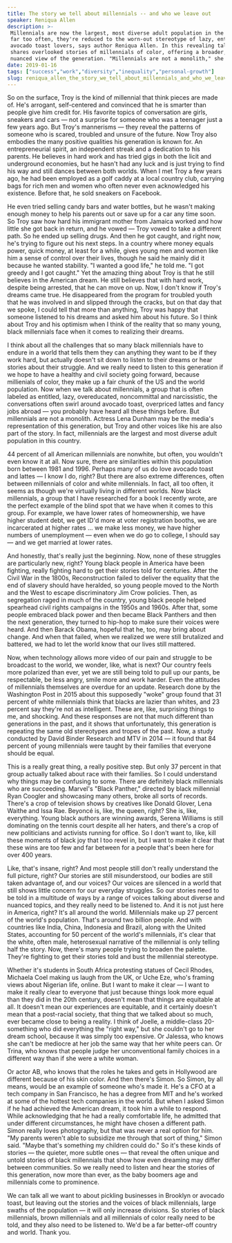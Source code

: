 ```yaml
---
title: The story we tell about millennials -- and who we leave out
speaker: Reniqua Allen
description: >-
 Millennials are now the largest, most diverse adult population in the US -- but
 far too often, they're reduced to the worn-out stereotype of lazy, entitled
 avocado toast lovers, says author Reniqua Allen. In this revealing talk, she
 shares overlooked stories of millennials of color, offering a broader, more
 nuanced view of the generation. "Millennials are not a monolith," she says.
date: 2019-01-16
tags: ["success","work","diversity","inequality","personal-growth"]
slug: reniqua_allen_the_story_we_tell_about_millennials_and_who_we_leave_out
---
```


So on the surface, Troy is the kind of millennial that think pieces are made of. He's
arrogant, self-centered and convinced that he is smarter than people give him credit for.
His favorite topics of conversation are girls, sneakers and cars — not a surprise for
someone who was a teenager just a few years ago. But Troy's mannerisms — they reveal the
patterns of someone who is scared, troubled and unsure of the future. Now Troy also
embodies the many positive qualities his generation is known for. An entrepreneurial
spirit, an independent streak and a dedication to his parents. He believes in hard work
and has tried gigs in both the licit and underground economies, but he hasn't had any luck
and is just trying to find his way and still dances between both worlds. When I met Troy a
few years ago, he had been employed as a golf caddy at a local country club, carrying bags
for rich men and women who often never even acknowledged his existence. Before that, he
sold sneakers on Facebook.

He even tried selling candy bars and water bottles, but he wasn't making enough money to
help his parents out or save up for a car any time soon. So Troy saw how hard his
immigrant mother from Jamaica worked and how little she got back in return, and he vowed —
Troy vowed to take a different path. So he ended up selling drugs. And then he got caught,
and right now, he's trying to figure out his next steps. In a country where money equals
power, quick money, at least for a while, gives young men and women like him a sense of
control over their lives, though he said he mainly did it because he wanted stability. "I
wanted a good life," he told me. "I got greedy and I got caught." Yet the amazing thing
about Troy is that he still believes in the American dream. He still believes that with
hard work, despite being arrested, that he can move on up. Now, I don't know if Troy's
dreams came true. He disappeared from the program for troubled youth that he was involved
in and slipped through the cracks, but on that day that we spoke, I could tell that more
than anything, Troy was happy that someone listened to his dreams and asked him about his
future. So I think about Troy and his optimism when I think of the reality that so many
young, black millennials face when it comes to realizing their dreams.

I think about all the challenges that so many black millennials have to endure in a world
that tells them they can anything they want to be if they work hard, but actually doesn't
sit down to listen to their dreams or hear stories about their struggle. And we really
need to listen to this generation if we hope to have a healthy and civil society going
forward, because millienials of color, they make up a fair chunk of the US and the world
population. Now when we talk about millennials, a group that is often labeled as entitled,
lazy, overeducated, noncommittal and narcissistic, the conversations often swirl around
avocado toast, overpriced lattes and fancy jobs abroad — you probably have heard all these
things before. But millennials are not a monolith. Actress Lena Dunham may be the media's
representation of this generation, but Troy and other voices like his are also part of the
story. In fact, millennials are the largest and most diverse adult population in this
country.

44 percent of all American millennials are nonwhite, but often, you wouldn't even know it
at all. Now sure, there are similarities within this population born between 1981 and 1996.
Perhaps many of us do love avocado toast and lattes — I know I do, right? But there are
also extreme differences, often between millennials of color and white millennials. In
fact, all too often, it seems as though we're virtually living in different worlds. Now
black millennials, a group that I have researched for a book I recently wrote, are the
perfect example of the blind spot that we have when it comes to this group. For example,
we have lower rates of homeownership, we have higher student debt, we get ID'd more at
voter registration booths, we are incarcerated at higher rates ... we make less money, we
have higher numbers of unemployment — even when we do go to college, I should say — and we
get married at lower rates.

And honestly, that's really just the beginning. Now, none of these struggles are
particularly new, right? Young black people in America have been fighting, really fighting
hard to get their stories told for centuries. After the Civil War in the 1800s,
Reconstruction failed to deliver the equality that the end of slavery should have
heralded, so young people moved to the North and the West to escape discriminatory Jim
Crow policies. Then, as segregation raged in much of the country, young black people
helped spearhead civil rights campaigns in the 1950s and 1960s. After that, some people
embraced black power and then became Black Panthers and then the next generation, they
turned to hip-hop to make sure their voices were heard. And then Barack Obama, hopeful
that he, too, may bring about change. And when that failed, when we realized we were still
brutalized and battered, we had to let the world know that our lives still
mattered.

Now, when technology allows more video of our pain and struggle to be broadcast to the
world, we wonder, like, what is next? Our country feels more polarized than ever, yet we
are still being told to pull up our pants, be respectable, be less angry, smile more and
work harder. Even the attitudes of millennials themselves are overdue for an update.
Research done by the Washington Post in 2015 about this supposedly "woke" group found that
31 percent of white millennials think that blacks are lazier than whites, and 23 percent
say they're not as intelligent. These are, like, surprising things to me, and shocking.
And these responses are not that much different than generations in the past, and it shows
that unfortunately, this generation is repeating the same old stereotypes and tropes of
the past. Now, a study conducted by David Binder Research and MTV in 2014 — it found that
84 percent of young millennials were taught by their families that everyone should be
equal.

This is a really great thing, a really positive step. But only 37 percent in that group
actually talked about race with their families. So I could understand why things may be
confusing to some. There are definitely black millennials who are succeeding. Marvel's
"Black Panther," directed by black millennial Ryan Coogler and showcasing many others,
broke all sorts of records. There's a crop of television shows by creatives like Donald
Glover, Lena Waithe and Issa Rae. Beyoncé is, like, the queen, right? She is, like,
everything. Young black authors are winning awards, Serena Williams is still dominating on
the tennis court despite all her haters, and there's a crop of new politicians and
activists running for office. So I don't want to, like, kill these moments of black joy
that I too revel in, but I want to make it clear that these wins are too few and far
between for a people that's been here for over 400 years.

Like, that's insane, right? And most people still don't really understand the full picture,
right? Our stories are still misunderstood, our bodies are still taken advantage of, and
our voices? Our voices are silenced in a world that still shows little concern for our
everyday struggles. So our stories need to be told in a multitude of ways by a range of
voices talking about diverse and nuanced topics, and they really need to be listened
to. And it is not just here in America, right? It's all around the world. Millennials make
up 27 percent of the world's population. That's around two billion people. And with
countries like India, China, Indonesia and Brazil, along with the United States,
accounting for 50 percent of the world's millennials, it's clear that the white, often
male, heterosexual narrative of the millennial is only telling half the story. Now,
there's many people trying to broaden the palette. They're fighting to get their stories
told and bust the millennial stereotype.

Whether it's students in South Africa protesting statues of Cecil Rhodes, Michaela Coel
making us laugh from the UK, or Uche Eze, who's framing views about Nigerian life, online.
But I want to make it clear — I want to make it really clear to everyone that just because
things look more equal than they did in the 20th century, doesn't mean that things are
equitable at all. It doesn't mean our experiences are equitable, and it certainly doesn't
mean that a post-racial society, that thing that we talked about so much, ever became
close to being a reality. I think of Joelle, a middle-class 20-something who did everything
the "right way," but she couldn't go to her dream school, because it was simply too
expensive. Or Jalessa, who knows she can't be mediocre at her job the same way that her
white peers can. Or Trina, who knows that people judge her unconventional family choices
in a different way than if she were a white woman.

Or actor AB, who knows that the roles he takes and gets in Hollywood are different because
of his skin color. And then there's Simon. So Simon, by all means, would be an example of
someone who's made it. He's a CFO at a tech company in San Francisco, he has a degree from
MIT and he's worked at some of the hottest tech companies in the world. But when I asked
Simon if he had achieved the American dream, it took him a while to respond. While
acknowledging that he had a really comfortable life, he admitted that under different
circumstances, he might have chosen a different path. Simon really loves photography, but
that was never a real option for him. "My parents weren't able to subsidize me through
that sort of thing," Simon said. "Maybe that's something my children could do." So it's
these kinds of stories — the quieter, more subtle ones — that reveal the often unique and
untold stories of black millennials that show how even dreaming may differ between
communities. So we really need to listen and hear the stories of this generation, now more
than ever, as the baby boomers age and millennials come to prominence.

We can talk all we want to about pickling businesses in Brooklyn or avocado toast, but
leaving out the stories and the voices of black millennials, large swaths of the
population — it will only increase divisions. So stories of black millennials, brown
millennials and all millennials of color really need to be told, and they also need to be
listened to. We'd be a far better-off country and world. Thank you.

<!--
ad_duration=3.33
comment_count=14
event="TED Salon Doha Debates"
external_start_time=0
has_talk_citation=1
intro_duration=11.82
is_subtitle_required="False"
is_talk_featured="True"
language="en"
language_swap="False"
native_language="en"
number_of_related_talks=6
number_of_speakers=1
number_of_subtitled_videos=19
number_of_tags=5
number_of_talk_download_languages=19
number_of_talk_more_resources=1
number_of_talk_recommendations=1
number_of_talks_take_actions=1
post_ad_duration=0.83
published_timestamp="2019-05-30 19:53:56"
recording_date="2019-01-16"
speaker_description="Writer, producer, journalist"
speaker_is_published=1
speaker_name="Reniqua Allen"
talk_name="The story we tell about millennials -- and who we leave out"
talk_recommendations_blurb="More resources curated by Reniqua Allen"
talks_tags=["success","work","diversity","inequality","personal-growth"]
url_audio="https://download.ted.com/talks/ReniquaAllen_2019S.mp3?apikey=acme-roadrunner"
url_photo_speaker="https://pe.tedcdn.com/images/ted/f53a1104663f87029cdce62e4fb829b47f7c0d02_254x191.jpg"
url_photo_talk="https://s3.amazonaws.com/talkstar-photos/uploads/b6ba2757-7c35-4cdc-84bb-70ebf2c43a52/ReniquaAllen_2019S-embed.jpg"
url_webpage="https://www.ted.com/talks/reniqua_allen_the_story_we_tell_about_millennials_and_who_we_leave_out"
video_type_name="TED Salon Talk (partner)"
-->